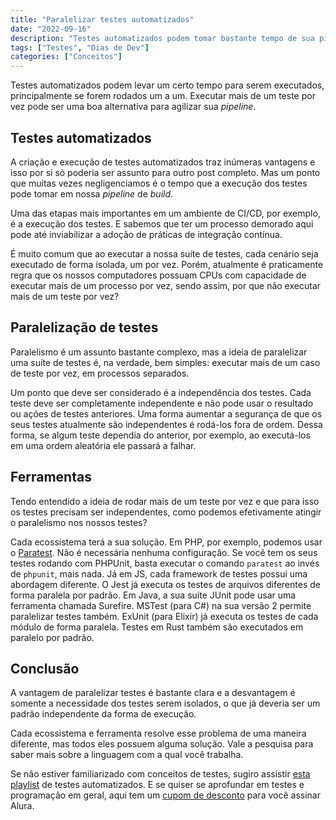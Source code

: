 ```yaml
---
title: "Paralelizar testes automatizados"
date: "2022-09-16"
description: "Testes automatizados podem tomar bastante tempo de sua pipeline. Neste artigo nós vamos aprender sobre como paralelizar sua suíte de testes"
tags: ["Testes", "Dias de Dev"]
categories: ["Conceitos"]
---
```

Testes automatizados podem levar um certo tempo para serem executados, principalmente se forem rodados um a um. Executar mais de um teste por vez pode ser uma boa alternativa para agilizar sua _pipeline_.

## Testes automatizados

A criação e execução de testes automatizados traz inúmeras vantagens e isso por si só poderia ser assunto para outro post completo. Mas um ponto que muitas vezes negligenciamos é o tempo que a execução dos testes pode tomar em nossa _pipeline_ de _build_.

Uma das etapas mais importantes em um ambiente de CI/CD, por exemplo, é a execução dos testes. E sabemos que ter um processo demorado aqui pode até inviabilizar a adoção de práticas de integração contínua.

É muito comum que ao executar a nossa suíte de testes, cada cenário seja executado de forma isolada, um por vez. Porém, atualmente é praticamente regra que os nossos computadores possuam CPUs com capacidade de executar mais de um processo por vez, sendo assim, por que não executar mais de um teste por vez?

## Paralelização de testes

Paralelismo é um assunto bastante complexo, mas a ideia de paralelizar uma suíte de testes é, na verdade, bem simples: executar mais de um caso de teste por vez, em processos separados.

Um ponto que deve ser considerado é a independência dos testes. Cada teste deve ser completamente independente e não pode usar o resultado ou ações de testes anteriores. Uma forma aumentar a segurança de que os seus testes atualmente são independentes é rodá-los fora de ordem. Dessa forma, se algum teste dependia do anterior, por exemplo, ao executá-los em uma ordem aleatória ele passará a falhar.

## Ferramentas

Tendo entendido a ideia de rodar mais de um teste por vez e que para isso os testes precisam ser independentes, como podemos efetivamente atingir o paralelismo nos nossos testes?

Cada ecossistema terá a sua solução. Em PHP, por exemplo, podemos usar o [Paratest](https://github.com/paratestphp/paratest). Não é necessária nenhuma configuração. Se você tem os seus testes rodando com PHPUnit, basta executar o comando `paratest` ao invés de `phpunit`, mais nada. Já em JS, cada framework de testes possui uma abordagem diferente. O Jest já executa os testes de arquivos diferentes de forma paralela por padrão. Em Java, a sua suíte JUnit pode usar uma ferramenta chamada Surefire. MSTest (para C#) na sua versão 2 permite paralelizar testes também. ExUnit (para Elixir) já executa os testes de cada módulo de forma paralela. Testes em Rust também são executados em paralelo por padrão.

## Conclusão

A vantagem de paralelizar testes é bastante clara e a desvantagem é somente a necessidade dos testes serem isolados, o que já deveria ser um padrão independente da forma de execução.

Cada ecossistema e ferramenta resolve esse problema de uma maneira diferente, mas todos eles possuem alguma solução. Vale a pesquisa para saber mais sobre a linguagem com a qual você trabalha.

Se não estiver familiarizado com conceitos de testes, sugiro assistir [esta playlist](https://youtube.com/playlist?list=PL3j2sfzg3FPsPiaDUmDDKNvco49YMdj8f) de testes automatizados. E se quiser se aprofundar em testes e programação em geral, aqui tem um [cupom de desconto](https://tidd.ly/4d42Myb) para você assinar Alura.

